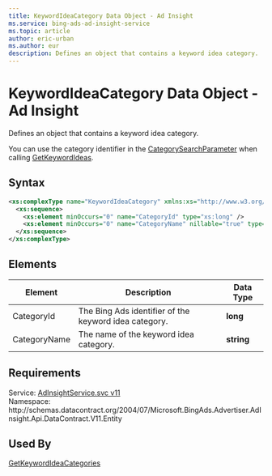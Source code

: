 ```yaml
---
title: KeywordIdeaCategory Data Object - Ad Insight
ms.service: bing-ads-ad-insight-service
ms.topic: article
author: eric-urban
ms.author: eur
description: Defines an object that contains a keyword idea category.
---
```

# KeywordIdeaCategory Data Object - Ad Insight
Defines an object that contains a keyword idea category.

You can use the category identifier in the [CategorySearchParameter](../ad-insight-service/categorysearchparameter.md) when calling [GetKeywordIdeas](../ad-insight-service/getkeywordideas.md).

## Syntax
```xml
<xs:complexType name="KeywordIdeaCategory" xmlns:xs="http://www.w3.org/2001/XMLSchema">
  <xs:sequence>
    <xs:element minOccurs="0" name="CategoryId" type="xs:long" />
    <xs:element minOccurs="0" name="CategoryName" nillable="true" type="xs:string" />
  </xs:sequence>
</xs:complexType>
```

## <a name="elements"></a>Elements

|Element|Description|Data Type|
|-----------|---------------|-------------|
|<a name="categoryid"></a>CategoryId|The Bing Ads identifier of the keyword idea category.|**long**|
|<a name="categoryname"></a>CategoryName|The name of the keyword idea category.|**string**|

## Requirements
Service: [AdInsightService.svc v11](https://adinsight.api.bingads.microsoft.com/Api/Advertiser/AdInsight/v11/AdInsightService.svc)  
Namespace: http\://schemas.datacontract.org/2004/07/Microsoft.BingAds.Advertiser.AdInsight.Api.DataContract.V11.Entity  

## Used By
[GetKeywordIdeaCategories](getkeywordideacategories.md)  
